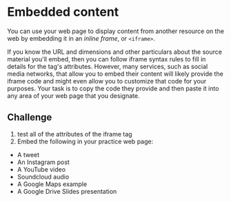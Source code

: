 # Embedded content

You can use your web page to display content from another resource on the web by embedding it in an _inline frame_, or `<iframe>`.

If you know the URL and dimensions and other particulars about the source material you'll embed, then you can follow iframe syntax rules to fill in details for the tag's attributes. However, many services, such as social media networks, that allow you to embed their content will likely provide the iframe code and might even allow you to customize that code for your purposes. Your task is to copy the code they provide and then paste it into any area of your web page that you designate.

## Challenge
1. test all of the attributes of the iframe tag
2. Embed the following in your practice web page:
- A tweet
- An Instagram post
- A YouTube video
- Soundcloud audio
- A Google Maps example
- A Google Drive Slides presentation 
